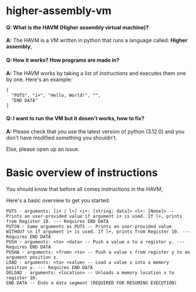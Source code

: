 # higher-assembly-vm
#### Q: What is the HAVM (Higher assembly virtual machine)?

**A:** The HAVM is a VM written in python that runs a language called: **Higher assembly**,

#### Q: How it works? How programs are made in?

**A:** The HAVM works by taking a list of *instructions* and executes them one by one. Here's an example:
```has
[
  "PUTS", "i+", "Hello, World!", "",
  "END DATA"
]
```

#### Q: I want to run the VM but it dosen't works, how to fix?

**A:** Please check that you use the latest version of python (3.12.0) and you don't have modified something you shouldn't.

Else, please open up an issue.

# Basic overview of instructions

You should know that before all comes instructions in the HAVM,

Here's a basic overview to get you started:

    PUTS - arguments: [i+ / l+] <i+: [string: data]> <l+: [None]> -- Prints an user-provided value if argument i+ is used. If l+, prints from Register 10. --- Requires END DATA
    PUTSN - Same arguments as PUTS -- Prints an user-provided value WITHOUT \n if argument i+ is used. If l+, prints from Register 10. --- Requires END DATA
    PUSH - arguments: <to> <data> -- Push a value x to a register y. --- Requires END DATA
    PUSHA - arguments: <from> <to> -- Push a value x from register y to an argument position z.
    LOAD - arguments: <to> <value> -- Load a value x into a memory position y. --- Requires END DATA
    DELOAD - arguments: <location> -- Unloads a memory location x to register 10.
    END DATA -- Ends a data segment (REQUIRED FOR RESUMING EXECUTION)
